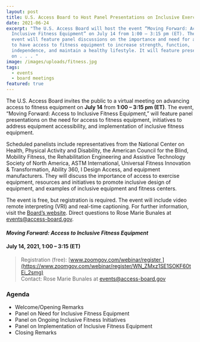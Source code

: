 ```yaml
---
layout: post
title: U.S. Access Board to Host Panel Presentations on Inclusive Exercise and Fitness Equipment
date: 2021-06-24
excerpt: "The U.S. Access Board will host the event “Moving Forward: Access to
  Inclusive Fitness Equipment” on July 14 from 1:00 – 3:15 pm (ET). The virtual
  event will feature panel discussions on the importance and need for all people
  to have access to fitness equipment to increase strength, function,
  independence, and maintain a healthy lifestyle. It will feature presentations
  on . . . "
image: /images/uploads/fitness.jpg
tags:
  - events
  - board meetings
featured: true
---
```

The U.S. Access Board invites the public to a virtual meeting on advancing access to fitness equipment on **July 14** from **1:00 – 3:15 pm (ET)**. The event, “Moving Forward: Access to Inclusive Fitness Equipment,” will feature panel presentations on the need for access to fitness equipment, initiatives to address equipment accessibility, and implementation of inclusive fitness equipment.

Scheduled panelists include representatives from the National Center on Health, Physical Activity and Disability, the American Council for the Blind, Mobility Fitness, the Rehabilitation Engineering and Assistive Technology Society of North America, ASTM International, Universal Fitness Innovation & Transformation, Ability 360, I Design Access, and equipment manufacturers.  They will discuss the importance of access to exercise equipment, resources and initiatives to promote inclusive design of equipment, and examples of inclusive equipment and fitness centers. 

The event is free, but registration is required. The event will include video remote interpreting (VRI) and real-time captioning. For further information, visit the [Board’s website](https://www.access-board.gov/about/meetings.html). Direct questions to Rose Marie Bunales at [events@access-board.gov](mailto:events@access-board.gov). 

#### *Moving Forward: Access to Inclusive Fitness Equipment* 
#### July 14, 2021, 1:00 – 3:15 (ET) 
> Registration (free): [www.zoomgov.com/webinar/register ](https://www.zoomgov.com/webinar/register/WN_ZMxz1SE1SOKF60tEi_2smg) \
> Contact: Rose Marie Bunales at [events@access-board.gov](mailto:events@access-board.gov)

### Agenda
* Welcome/Opening Remarks 
* Panel on Need for Inclusive Fitness Equipment 
* Panel on Ongoing Inclusive Fitness Initiatives 
* Panel on Implementation of Inclusive Fitness Equipment 
* Closing Remarks 
